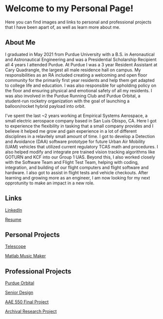 # Welcome to my Personal Page!

Here you can find images and links to personal and professional projects that I have been apart of, as well as learn more about me.

## About Me

I graduated in May 2021 from Purdue University with a B.S. in Aeronautical and Astronautical Engineering and was a Presidential Scholarship Recipient all 4 years I attended Purdue. At Purdue I was a 3 year Resident Assistant at Cary Quadrangle, the largest all male residence hall on campus. My responsibilities as an RA included creating a welcoming and open floor community for the primarily first year residents and help them get adapted to college life and education. I was also responsible for upholding policy on the floor and ensuring physical and emotional safety of all my residents. I was also involved in the Purdue Running Club and Purdue Orbital, a student-run rocketry organization with the goal of launching a balloon/rocket hybrid payload into orbit. 

I've spent the last ~2 years working at Empirical Systems Aerospace, a small electric aerospace company based in San Luis Obispo, CA. Here I got to experience the flexibility in tasking that a small company provides and I believe it helped me grow and gain experience in a lot of different disciplines in a relavitely small amount of time. I got to develop a Detection and Avoidance (DAA) software prototype for future Urban Air Mobility (UAM) vehicles that utilized current regulatory TCAS math and procedures. I also helped modify and integrate pre trained vision tracking algorithms like GOTURN and KCF into our Group 1 UAS. Beyond this, I also worked closely with the Software Team and Flight Test Team, helping with coding, integration, and building of our flight computers and flight software and hardware. I also got to assist in flight tests and vehicle checkouts. After learning and growing more as an engineer, I am now looking for my next opprotunity to make an impact in a new role. 

## Links 
[LinkedIn](https://www.linkedin.com/in/sam-conkle-a8556b196/)

[Resume](https://sconkle.github.io/Resume-2023.pdf)
## Personal Projects 
[Telescope](https://sconkle.github.io/telescope)

[Matlab Music Maker](https://sconkle.github.io/Matlab-Music)

## Professional Projects 
[Purdue Orbital](https://sconkle.github.io/Purdue_Orbital)

[Senior Design](https://sconkle.github.io/Senior-Design-Project)

[AAE 550 Final Project](https://sconkle.github.io/aae550)

[Archival Research Project](https://sconkle.github.io/Research-Project)

